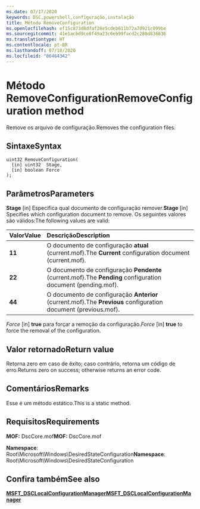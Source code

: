 ```yaml
---
ms.date: 07/17/2020
keywords: DSC,powershell,configuração,instalação
title: Método RemoveConfiguration
ms.openlocfilehash: ef15c873d8dfaf28e5cdeb611b72a70921c099be
ms.sourcegitcommit: 41e1acbd9ce0f49a23c6eb99facd2c280d836836
ms.translationtype: HT
ms.contentlocale: pt-BR
ms.lasthandoff: 07/18/2020
ms.locfileid: "86464342"
---
```

# <a name="removeconfiguration-method"></a><span data-ttu-id="98441-103">Método RemoveConfiguration</span><span class="sxs-lookup"><span data-stu-id="98441-103">RemoveConfiguration method</span></span>

<span data-ttu-id="98441-104">Remove os arquivo de configuração.</span><span class="sxs-lookup"><span data-stu-id="98441-104">Removes the configuration files.</span></span>

## <a name="syntax"></a><span data-ttu-id="98441-105">Sintaxe</span><span class="sxs-lookup"><span data-stu-id="98441-105">Syntax</span></span>

```mof
uint32 RemoveConfiguration(
  [in] uint32  Stage,
  [in] boolean Force
);
```

## <a name="parameters"></a><span data-ttu-id="98441-106">Parâmetros</span><span class="sxs-lookup"><span data-stu-id="98441-106">Parameters</span></span>

<span data-ttu-id="98441-107">**Stage** \[in\] Especifica qual documento de configuração remover.</span><span class="sxs-lookup"><span data-stu-id="98441-107">**Stage** \[in\] Specifies which configuration document to remove.</span></span> <span data-ttu-id="98441-108">Os seguintes valores são válidos:</span><span class="sxs-lookup"><span data-stu-id="98441-108">The following values are valid:</span></span>

|<span data-ttu-id="98441-109">Valor</span><span class="sxs-lookup"><span data-stu-id="98441-109">Value</span></span> |<span data-ttu-id="98441-110">Descrição</span><span class="sxs-lookup"><span data-stu-id="98441-110">Description</span></span> |
|:--- |:---|
|<span data-ttu-id="98441-111">**1**</span><span class="sxs-lookup"><span data-stu-id="98441-111">**1**</span></span> | <span data-ttu-id="98441-112">O documento de configuração **atual** (current.mof).</span><span class="sxs-lookup"><span data-stu-id="98441-112">The **Current** configuration document (current.mof).</span></span> |
|<span data-ttu-id="98441-113">**2**</span><span class="sxs-lookup"><span data-stu-id="98441-113">**2**</span></span> | <span data-ttu-id="98441-114">O documento de configuração **Pendente** (current.mof).</span><span class="sxs-lookup"><span data-stu-id="98441-114">The **Pending** configuration document (pending.mof).</span></span>  |
|<span data-ttu-id="98441-115">**4**</span><span class="sxs-lookup"><span data-stu-id="98441-115">**4**</span></span> | <span data-ttu-id="98441-116">O documento de configuração **Anterior** (current.mof).</span><span class="sxs-lookup"><span data-stu-id="98441-116">The **Previous** configuration document (previous.mof).</span></span> |

<span data-ttu-id="98441-117">*Force* \[in\] **true** para forçar a remoção da configuração.</span><span class="sxs-lookup"><span data-stu-id="98441-117">*Force* \[in\] **true** to force the removal of the configuration.</span></span>

## <a name="return-value"></a><span data-ttu-id="98441-118">Valor retornado</span><span class="sxs-lookup"><span data-stu-id="98441-118">Return value</span></span>

<span data-ttu-id="98441-119">Retorna zero em caso de êxito; caso contrário, retorna um código de erro.</span><span class="sxs-lookup"><span data-stu-id="98441-119">Returns zero on success; otherwise returns an error code.</span></span>

## <a name="remarks"></a><span data-ttu-id="98441-120">Comentários</span><span class="sxs-lookup"><span data-stu-id="98441-120">Remarks</span></span>

<span data-ttu-id="98441-121">Esse é um método estático.</span><span class="sxs-lookup"><span data-stu-id="98441-121">This is a static method.</span></span>

## <a name="requirements"></a><span data-ttu-id="98441-122">Requisitos</span><span class="sxs-lookup"><span data-stu-id="98441-122">Requirements</span></span>

<span data-ttu-id="98441-123">**MOF:** DscCore.mof</span><span class="sxs-lookup"><span data-stu-id="98441-123">**MOF:** DscCore.mof</span></span>

<span data-ttu-id="98441-124">**Namespace**: Root\Microsoft\Windows\DesiredStateConfiguration</span><span class="sxs-lookup"><span data-stu-id="98441-124">**Namespace**: Root\Microsoft\Windows\DesiredStateConfiguration</span></span>

## <a name="see-also"></a><span data-ttu-id="98441-125">Confira também</span><span class="sxs-lookup"><span data-stu-id="98441-125">See also</span></span>

[<span data-ttu-id="98441-126">**MSFT_DSCLocalConfigurationManager**</span><span class="sxs-lookup"><span data-stu-id="98441-126">**MSFT_DSCLocalConfigurationManager**</span></span>](msft-dsclocalconfigurationmanager.md)
